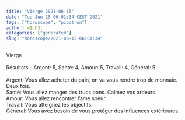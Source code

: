 ```yaml
---
title: "Vierge 2021-06-15"
date: "Tue Jun 15 06:01:34 CEST 2021"
tags: ["horoscope", "pipotron"]
author: m1ch3l
categories: ["generated"]
slug: "horoscope/2021-06-15-06:01:34"
---
```


Vierge<br>
<br>
Résultats - Argent: 5, Santé: 4, Amour: 5, Travail: 4, Général: 5<br>
<br>
Argent:  Vous allez acheter du pain, on va vous rendre trop de monnaie. Deux fois.<br>
Santé:   Vous allez manger des trucs bons. Calmez vos ardeurs.<br>
Amour:   Vous allez rencontrer l’ame soeur. <br>
Travail: Vous atteignez les objectifs. <br>
Général: Vous avez besoin de vous protéger des influences extérieures.<br>
